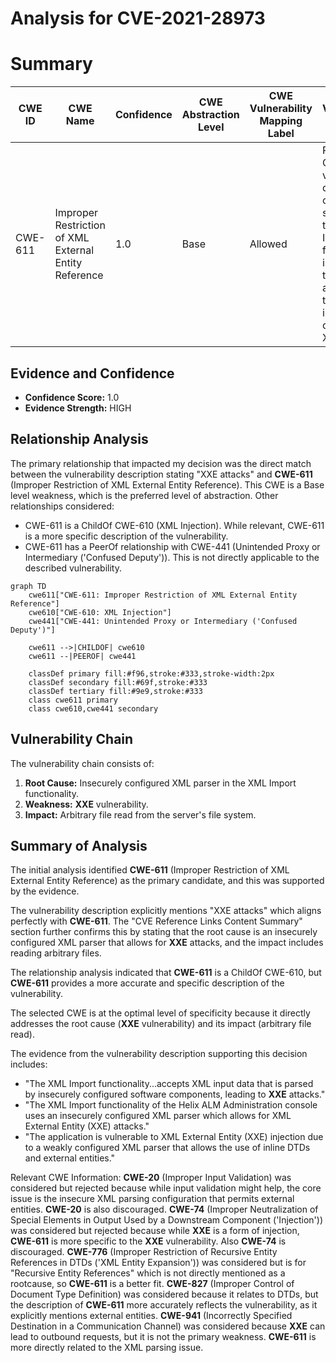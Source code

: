 # Analysis for CVE-2021-28973

# Summary
| CWE ID | CWE Name | Confidence | CWE Abstraction Level | CWE Vulnerability Mapping Label | CWE-Vulnerability Mapping Notes |
|---|---|---|---|---|---|
| CWE-611 | Improper Restriction of XML External Entity Reference | 1.0 | Base | Allowed | Primary CWE. The vulnerability description clearly states that the XML Import functionality is vulnerable to **XXE** attacks due to an insecurely configured XML parser. |

## Evidence and Confidence

*   **Confidence Score:** 1.0
*   **Evidence Strength:** HIGH

## Relationship Analysis
The primary relationship that impacted my decision was the direct match between the vulnerability description stating "XXE attacks" and **CWE-611** (Improper Restriction of XML External Entity Reference). This CWE is a Base level weakness, which is the preferred level of abstraction. Other relationships considered:

*   CWE-611 is a ChildOf CWE-610 (XML Injection). While relevant, CWE-611 is a more specific description of the vulnerability.
*   CWE-611 has a PeerOf relationship with CWE-441 (Unintended Proxy or Intermediary ('Confused Deputy')). This is not directly applicable to the described vulnerability.

```mermaid
graph TD
    cwe611["CWE-611: Improper Restriction of XML External Entity Reference"]
    cwe610["CWE-610: XML Injection"]
    cwe441["CWE-441: Unintended Proxy or Intermediary ('Confused Deputy')"]
    
    cwe611 -->|CHILDOF| cwe610
    cwe611 --|PEEROF| cwe441
    
    classDef primary fill:#f96,stroke:#333,stroke-width:2px
    classDef secondary fill:#69f,stroke:#333
    classDef tertiary fill:#9e9,stroke:#333
    class cwe611 primary
    class cwe610,cwe441 secondary
```

## Vulnerability Chain
The vulnerability chain consists of:
1.  **Root Cause:** Insecurely configured XML parser in the XML Import functionality.
2.  **Weakness:** **XXE** vulnerability.
3.  **Impact:** Arbitrary file read from the server's file system.

## Summary of Analysis
The initial analysis identified **CWE-611** (Improper Restriction of XML External Entity Reference) as the primary candidate, and this was supported by the evidence.

The vulnerability description explicitly mentions "XXE attacks" which aligns perfectly with **CWE-611**. The "CVE Reference Links Content Summary" section further confirms this by stating that the root cause is an insecurely configured XML parser that allows for **XXE** attacks, and the impact includes reading arbitrary files.

The relationship analysis indicated that **CWE-611** is a ChildOf CWE-610, but **CWE-611** provides a more accurate and specific description of the vulnerability.

The selected CWE is at the optimal level of specificity because it directly addresses the root cause (**XXE** vulnerability) and its impact (arbitrary file read).

The evidence from the vulnerability description supporting this decision includes:

*   "The XML Import functionality...accepts XML input data that is parsed by insecurely configured software components, leading to **XXE** attacks."
*   "The XML Import functionality of the Helix ALM Administration console uses an insecurely configured XML parser which allows for XML External Entity (XXE) attacks."
*   "The application is vulnerable to XML External Entity (XXE) injection due to a weakly configured XML parser that allows the use of inline DTDs and external entities."

Relevant CWE Information:
**CWE-20** (Improper Input Validation) was considered but rejected because while input validation might help, the core issue is the insecure XML parsing configuration that permits external entities. **CWE-20** is also discouraged.
**CWE-74** (Improper Neutralization of Special Elements in Output Used by a Downstream Component ('Injection')) was considered but rejected because while **XXE** is a form of injection, **CWE-611** is more specific to the **XXE** vulnerability. Also **CWE-74** is discouraged.
**CWE-776** (Improper Restriction of Recursive Entity References in DTDs ('XML Entity Expansion')) was considered but is for "Recursive Entity References" which is not directly mentioned as a rootcause, so **CWE-611** is a better fit.
**CWE-827** (Improper Control of Document Type Definition) was considered because it relates to DTDs, but the description of **CWE-611** more accurately reflects the vulnerability, as it explicitly mentions external entities.
**CWE-941** (Incorrectly Specified Destination in a Communication Channel) was considered because **XXE** can lead to outbound requests, but it is not the primary weakness. **CWE-611** is more directly related to the XML parsing issue.